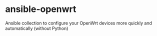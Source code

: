 # ansible-openwrt
Ansible collection to configure your OpenWrt devices more quickly and automatically (without Python)
